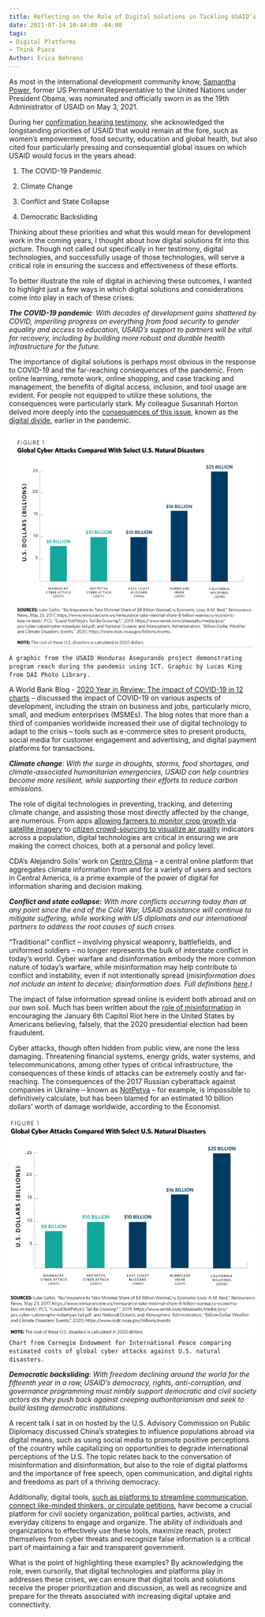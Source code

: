 ```yaml
---
title: Reflecting on the Role of Digital Solutions in Tackling USAID’s Global Priorities
date: 2021-07-14 10:44:00 -04:00
tags:
- Digital Platforms
- Think Piece
Author: Erica Behrens
---
```


As most in the international development community know, [Samantha Power](https://www.usaid.gov/who-we-are/organization/samantha-power), former US Permanent Representative to the United Nations under President Obama, was nominated and officially sworn in as the 19th Administrator of USAID on May 3, 2021.

During her [confirmation hearing testimony](https://www.foreign.senate.gov/imo/media/doc/032321_Power_Testimony.pdf), she acknowledged the longstanding priorities of USAID that would remain at the fore, such as women’s empowerment, food security, education and global health, but also cited four particularly pressing and consequential global issues on which USAID would focus in the years ahead:

1. The COVID-19 Pandemic

2. Climate Change

3. Conflict and State Collapse

4. Democratic Backsliding

Thinking about these priorities and what this would mean for development work in the coming years, I thought about how digital solutions fit into this picture. Though not called out specifically in her testimony, digital technologies, and successfully usage of those technologies, will serve a critical role in ensuring the success and effectiveness of these efforts.

<!--more-->

To better illustrate the role of digital in achieving these outcomes, I wanted to highlight just a few ways in which digital solutions and considerations come into play in each of these crises:

***The COVID-19 pandemic**: With decades of development gains shattered by COVID, imperiling progress on everything from food security to gender equality and access to education, USAID’s support to partners will be vital for recovery, including by building more robust and durable health infrastructure for the future.*

The importance of digital solutions is perhaps most obvious in the response to COVID-19 and the far-reaching consequences of the pandemic. From online learning, remote work, online shopping, and case tracking and management, the benefits of digital access, inclusion, and tool usage are evident. For people not equipped to utilize these solutions, the consequences were particularly stark. My colleague Susannah Horton delved more deeply into the [consequences of this issue](https://dai-global-digital.com/covid-19-the-importance-of-understanding-digital-divides-during-the-pandemic-response.html), known as the [digital divide](https://stats.oecd.org/glossary/detail.asp?ID=4719), earlier in the pandemic.

![Carnegie screenshot small.PNG](/uploads/Carnegie%20screenshot%20small.PNG)
`A graphic from the USAID Honduras Asegurando project demonstrating program reach during the pandemic using ICT. Graphic by Lucas King from DAI Photo Library.`

A World Bank Blog - [2020 Year in Review: The impact of COVID-19 in 12 charts](https://blogs.worldbank.org/voices/2020-year-review-impact-covid-19-12-charts) – discussed the impact of COVID-19 on various aspects of development, including the strain on business and jobs, particularly micro, small, and medium enterprises (MSMEs). The blog notes that more than a third of companies worldwide increased their use of digital technology to adapt to the crisis – tools such as e-commerce sites to present products, social media for customer engagement and advertising, and digital payment platforms for transactions.

***Climate change**: With the surge in droughts, storms, food shortages, and climate-associated humanitarian emergencies, USAID can help countries become more resilient, while supporting their efforts to reduce carbon emissions.*

The role of digital technologies in preventing, tracking, and deterring climate change, and assisting those most directly affected by the change, are numerous. From apps [allowing farmers to monitor crop growth via satellite imagery](https://www.wired.com/story/app-lets-farmers-monitor-crops-from-the-sky/) to [citizen crowd-sourcing to visualize air quality](https://2016.spaceappschallenge.org/challenges/earth/aircheck/projects/air-guardian) indicators across a population, digital technologies are critical in ensuring we are making the correct choices, both at a personal and policy level.

CDA’s Alejandro Solis’ work on [Centro Clima](https://centroclima.org/) – a central online platform that aggregates climate information from and for a variety of users and sectors in Central America, is a prime example of the power of digital for information sharing and decision making.

***Conflict and state collapse:** With more conflicts occurring today than at any point since the end of the Cold War, USAID assistance will continue to mitigate suffering, while working with US diplomats and our international partners to address the root causes of such crises.*

“Traditional” conflict – involving physical weaponry, battlefields, and uniformed soldiers – no longer represents the bulk of interstate conflict in today’s world. Cyber warfare and disinformation embody the more common nature of today’s warfare, while misinformation may help contribute to conflict and instability, even if not intentionally spread (*misinformation does not include an intent to deceive; disinformation does. Full definitions [here](https://www.dictionary.com/e/misinformation-vs-disinformation-get-informed-on-the-difference/).)*

The impact of false information spread online is evident both abroad and on our own soil. Much has been written about the [role of misinformation](https://www.brookings.edu/blog/techtank/2021/01/11/the-role-of-misinformation-in-trumps-insurrection/) in encouraging the January 6th Capitol Riot here in the United States by Americans believing, falsely, that the 2020 presidential election had been fraudulent.

Cyber attacks, though often hidden from public view, are none the less damaging. Threatening financial systems, energy grids, water systems, and telecommunications, among other types of critical infrastructure, the consequences of these kinds of attacks can be extremely costly and far-reaching. The consequences of the 2017 Russian cyberattack against companies in Ukraine – known as [NotPetya](https://www.bbc.com/news/uk-politics-43062113) – for example, is impossible to definitively calculate, but has been blamed for an estimated 10 billion dollars’ worth of damage worldwide, according to the Economist.

![Carnegie Screenshot.PNG](/uploads/Carnegie%20Screenshot.PNG)
`Chart from Carnegie Endowment for International Peace comparing estimated costs of global cyber attacks against U.S. natural disasters.`

***Democratic backsliding**: With freedom declining around the world for the fifteenth year in a row, USAID’s democracy, rights, anti-corruption, and governance programming must nimbly support democratic and civil society actors as they push back against creeping authoritarianism and seek to build lasting democratic institutions.*

A recent talk I sat in on hosted by the U.S. Advisory Commission on Public Diplomacy discussed China’s strategies to influence populations abroad via digital means, such as using social media to promote positive perceptions of the country while capitalizing on opportunities to degrade international perceptions of the U.S. The topic relates back to the conversation of misinformation and disinformation, but also to the role of digital platforms and the importance of free speech, open communication, and digital rights and freedoms as part of a thriving democracy.

Additionally, digital tools, [such as platforms to streamline communication, connect like-minded thinkers, or circulate petitions](https://dai-global-digital.com/ict-for-dummies-democracy-promotion-edition.html), have become a crucial platform for civil society organization, political parties, activists, and everyday citizens to engage and organize. The ability of individuals and organizations to effectively use these tools, maximize reach, protect themselves from cyber threats and recognize false information is a critical part of maintaining a fair and transparent government.

What is the point of highlighting these examples? By acknowledging the role, even cursorily, that digital technologies and platforms play in addresses these crises, we can ensure that digital tools and solutions receive the proper prioritization and discussion, as well as recognize and prepare for the threats associated with increasing digital uptake and connectivity.